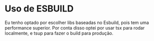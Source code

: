 # Uso de ESBUILD

Eu tenho optado por escolher libs baseadas no Esbuild, pois tem uma performance superior. Por conta disso optei por usar tsx para rodar localmente, e tsup para fazer o build para produção.
